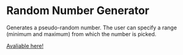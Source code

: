 # Random Number Generator
Generates a pseudo-random number. The user can specify a range (minimum and maximum) from which the number is picked.

[Avaliable here!](https://liamarason.github.io/random-number-generator/)
